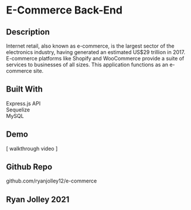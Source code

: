 # E-Commerce Back-End

## Description
Internet retail, also known as e-commerce, is the largest sector of the electronics industry, having generated an estimated US$29 trillion in 2017. E-commerce platforms like Shopify and WooCommerce provide a suite of services to businesses of all sizes. This application functions as an e-commerce site.

## Built With
Express.js API <br>
Sequelize <br>
MySQL <br>

## Demo
[ walkthrough video ] 

## Github Repo
github.com/ryanjolley12/e-commerce

## Ryan Jolley 2021
